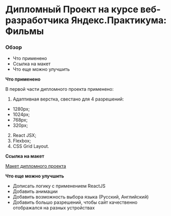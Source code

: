 # Дипломный Проект на курсе веб-разработчика Яндекс.Практикума: Фильмы

### Обзор
* Что применено
* Ссылка на макет
* Что еще можно улучшить

**Что применено**

В первой части дипломного проекта применено:
1. Адаптивная верстка, cвестано для 4 разрешений:
  * 1280px;
  * 1024px;
  * 768px;
  * 320px;
2. React JSX;
3. Flexbox;
4. CSS Grid Layout.


**Ссылка на макет**

[Макет дипломного проекта](https://drive.google.com/drive/folders/1o7nQRG3AH1Ra5nlqIA252gTW-QFuFa1N?usp=drive_link)


**Что еще можно улучшить**

* Дописать логику с применением ReactJS
* Добавить анимации
* Добавить возможность выбора языка (Русский, Английский)
* Добавить большо разрешений, чтобы сайт качественно отображался на разных устройствах
